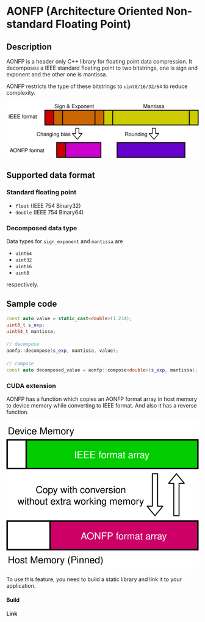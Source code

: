# AONFP (Architecture Oriented Non-standard Floating Point)

## Description
AONFP is a header only C++ library for floating point data compression.
It decomposes a IEEE standard floating point to two bitstrings, one is sign and exponent and the other one is mantissa.

AONFP restricts the type of these bitstrings to `uint8/16/32/64` to reduce complexity.

![aonfp-format](docs/aonfp_format.svg)

## Supported data format

### Standard floating point

- `float` (IEEE 754 Binary32)
- `double` (IEEE 754 Binary64)

### Decomposed data type
Data types for `sign_exponent` and `mantissa` are

- `uint64`
- `uint32`
- `uint16`
- `uint8`

respectively.


## Sample code
```cpp
const auto value = static_cast<double>(1.234);
uint8_t s_exp;
uint64_t mantissa;

// decompose
aonfp::decompose(s_exp, mantissa, value);

// compose
const auto decomposed_value = aonfp::compose<double>(s_exp, mantissa);
```

### CUDA extension
AONFP has a function which copies an AONFP format array in host memory to device memory while converting to IEEE format.
And also it has a reverse function.

![cuda-copy](docs/aonfp_cuda_copy.svg)

To use this feature, you need to build a static library and link it to your application.

#### Build
#### Link

